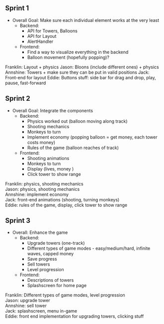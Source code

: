 ## Sprint 1
* Overall Goal: Make sure each individual element works at the very least
    * Backend: 
        * API for Towers, Balloons
        * API for Layout
        * AlertHandler
    * Frontend:
        * Find a way to visualize everything in the backend
        * Balloon movement (hopefully popping)?

Franklin: Layout + physics
Jason: Bloons (include different ones) + physics
Annshine: Towers + make sure they can be put in valid positions
Jack: Front-end for layout
Eddie: Buttons stuff: side bar for drag and drop, play, pause, fast-forward

## Sprint 2
* Overall Goal: Integrate the components
    * Backend:
        * Physics worked out (balloon moving along track)
        * Shooting mechanics
        * Monkeys to turn
        * Implement economy (popping balloon = get money, each tower costs money)
        * Rules of the game (balloon reaches of track)
    * Frontend:
        * Shooting animations
        * Monkeys to turn
        * Display (lives, money )
        * Click tower to show range
    
Franklin: physics, shooting mechanics  
Jason: physics, shooting mechanics  
Annshine: implement economy  
Jack: front-end animations (shooting, turning monkeys)  
Eddie: rules of the game, display, click tower to show range

## Sprint 3
* Overall: Enhance the game
    * Backend:
        * Upgrade towers (one-track)
        * Different types of game modes - easy/medium/hard, infinite waves, capped money
        * Save progress
        * Sell towers
        * Level progression
    * Frontend:
        * Descriptions of towers
        * Splashscreen for home page
      
Franklin: Different types of game modes, level progression  
Jason: upgrade tower  
Annshine: sell tower  
Jack: splashscreen, menu in-game  
Eddie: front end implementation for upgrading towers, clicking stuff